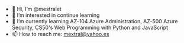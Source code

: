 - 👋 Hi, I’m @mestralet
- 👀 I’m interested in continue learning
- 🌱 I’m currently learning AZ-104 Azure Administration, AZ-500 Azure Security, CS50's Web Programming with Python and JavaScript
- 📫 How to reach me: mextral@yahoo.es

<!---
mestralet/mestralet is a ✨ special ✨ repository because its `README.md` (this file) appears on your GitHub profile.
You can click the Preview link to take a look at your changes.
--->
